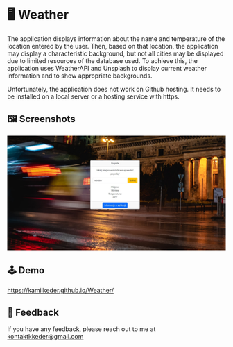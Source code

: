 # :desktop_computer: Weather

The application displays information about the name and temperature of the location entered by the user. Then, based on that location, the application may display a characteristic background, but not all cities may be displayed due to limited resources of the database used. To achieve this, the application uses WeatherAPI and Unsplash to display current weather information and to show appropriate backgrounds.

Unfortunately, the application does not work on Github hosting. It needs to be installed on a local server or a hosting service with https.

## :framed_picture: Screenshots

![App Screenshot](src/screen.jpg)

## :joystick: Demo

https://kamilkeder.github.io/Weather/

## :e-mail: Feedback

If you have any feedback, please reach out to me at kontaktkkeder@gmail.com
